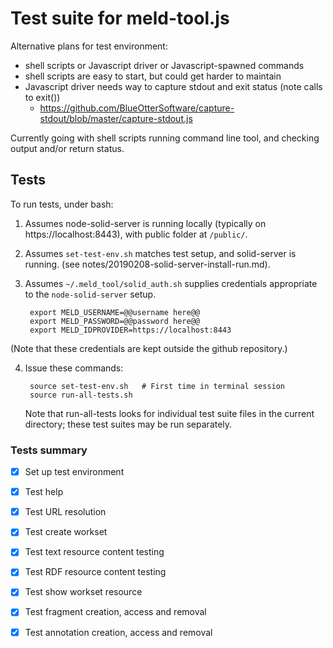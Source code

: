 # Test suite for meld-tool.js

Alternative plans for test environment: 

- shell scripts or Javascript driver or Javascript-spawned commands
- shell scripts are easy to start, but could get harder to maintain
- Javascript driver needs way to capture stdout and exit status (note calls to exit())
    - https://github.com/BlueOtterSoftware/capture-stdout/blob/master/capture-stdout.js

Currently going with shell scripts running command line tool, and checking output and/or return status.


## Tests

To run tests, under bash:

1. Assumes node-solid-server is running locally (typically on https://localhost:8443), with public folder at `/public/`.

2. Assumes `set-test-env.sh` matches test setup, and solid-server is running.  (see notes/20190208-solid-server-install-run.md).

3. Assumes `~/.meld_tool/solid_auth.sh` supplies credentials appropriate to the `node-solid-server` setup.

        export MELD_USERNAME=@@username here@@
        export MELD_PASSWORD=@@password here@@
        export MELD_IDPROVIDER=https://localhost:8443

(Note that these credentials are kept outside the github repository.)

4. Issue these commands:

        source set-test-env.sh   # First time in terminal session
        source run-all-tests.sh

    Note that run-all-tests looks for individual test suite files in the current directory; these test suites may be run separately.


### Tests summary

- [x] Set up test environment
- [x] Test help
- [x] Test URL resolution
- [x] Test create workset
- [x] Test text resource content testing
- [x] Test RDF resource content testing
- [x] Test show workset resource
- [x] Test fragment creation, access and removal
- [x] Test annotation creation, access and removal


